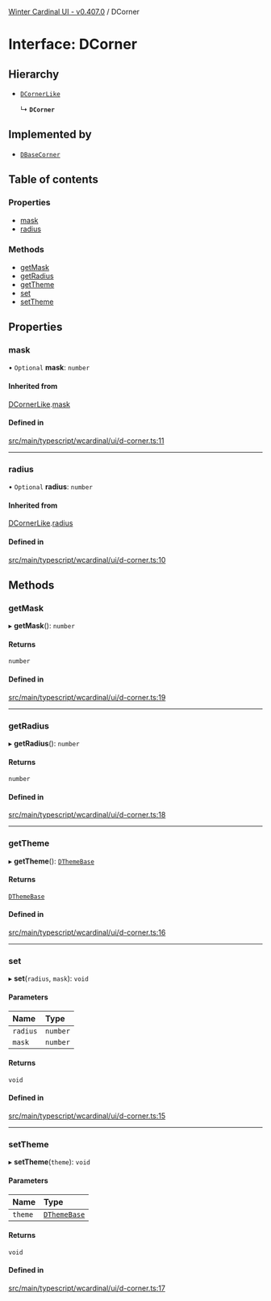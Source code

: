 [Winter Cardinal UI - v0.407.0](../index.md) / DCorner

# Interface: DCorner

## Hierarchy

- [`DCornerLike`](DCornerLike.md)

  ↳ **`DCorner`**

## Implemented by

- [`DBaseCorner`](../classes/DBaseCorner.md)

## Table of contents

### Properties

- [mask](DCorner.md#mask)
- [radius](DCorner.md#radius)

### Methods

- [getMask](DCorner.md#getmask)
- [getRadius](DCorner.md#getradius)
- [getTheme](DCorner.md#gettheme)
- [set](DCorner.md#set)
- [setTheme](DCorner.md#settheme)

## Properties

### mask

• `Optional` **mask**: `number`

#### Inherited from

[DCornerLike](DCornerLike.md).[mask](DCornerLike.md#mask)

#### Defined in

[src/main/typescript/wcardinal/ui/d-corner.ts:11](https://github.com/winter-cardinal/winter-cardinal-ui/blob/v0.407.0/src/main/typescript/wcardinal/ui/d-corner.ts#L11)

___

### radius

• `Optional` **radius**: `number`

#### Inherited from

[DCornerLike](DCornerLike.md).[radius](DCornerLike.md#radius)

#### Defined in

[src/main/typescript/wcardinal/ui/d-corner.ts:10](https://github.com/winter-cardinal/winter-cardinal-ui/blob/v0.407.0/src/main/typescript/wcardinal/ui/d-corner.ts#L10)

## Methods

### getMask

▸ **getMask**(): `number`

#### Returns

`number`

#### Defined in

[src/main/typescript/wcardinal/ui/d-corner.ts:19](https://github.com/winter-cardinal/winter-cardinal-ui/blob/v0.407.0/src/main/typescript/wcardinal/ui/d-corner.ts#L19)

___

### getRadius

▸ **getRadius**(): `number`

#### Returns

`number`

#### Defined in

[src/main/typescript/wcardinal/ui/d-corner.ts:18](https://github.com/winter-cardinal/winter-cardinal-ui/blob/v0.407.0/src/main/typescript/wcardinal/ui/d-corner.ts#L18)

___

### getTheme

▸ **getTheme**(): [`DThemeBase`](DThemeBase.md)

#### Returns

[`DThemeBase`](DThemeBase.md)

#### Defined in

[src/main/typescript/wcardinal/ui/d-corner.ts:16](https://github.com/winter-cardinal/winter-cardinal-ui/blob/v0.407.0/src/main/typescript/wcardinal/ui/d-corner.ts#L16)

___

### set

▸ **set**(`radius`, `mask`): `void`

#### Parameters

| Name | Type |
| :------ | :------ |
| `radius` | `number` |
| `mask` | `number` |

#### Returns

`void`

#### Defined in

[src/main/typescript/wcardinal/ui/d-corner.ts:15](https://github.com/winter-cardinal/winter-cardinal-ui/blob/v0.407.0/src/main/typescript/wcardinal/ui/d-corner.ts#L15)

___

### setTheme

▸ **setTheme**(`theme`): `void`

#### Parameters

| Name | Type |
| :------ | :------ |
| `theme` | [`DThemeBase`](DThemeBase.md) |

#### Returns

`void`

#### Defined in

[src/main/typescript/wcardinal/ui/d-corner.ts:17](https://github.com/winter-cardinal/winter-cardinal-ui/blob/v0.407.0/src/main/typescript/wcardinal/ui/d-corner.ts#L17)
